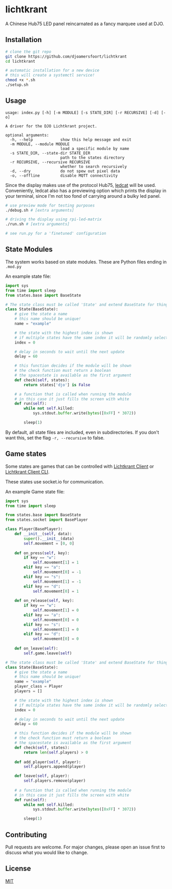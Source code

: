 # lichtkrant
A Chinese Hub75 LED panel reincarnated as a fancy marquee used at DJO.

## Installation
```bash
# clone the git repo
git clone https://github.com/djoamersfoort/lichtkrant
cd lichtkrant

# automatic installation for a new device
# this will create a systemctl service!
chmod +x *.sh
./setup.sh
```

## Usage
```
usage: index.py [-h] [-m MODULE] [-s STATE_DIR] [-r RECURSIVE] [-d] [-o]

A driver for the DJO Lichtkrant project.

optional arguments:
  -h, --help            show this help message and exit
  -m MODULE, --module MODULE
                        load a specific module by name
  -s STATE_DIR, --state-dir STATE_DIR
                        path to the states directory
  -r RECURSIVE, --recursive RECURSIVE
                        whether to search recursively
  -d, --dry             do not spew out pixel data
  -o, --offline         disable MQTT connectivity
```

Since the display makes use of the protocol Hub75, [ledcat](https://github.com/polyfloyd/ledcat) will be used.
Conveniently, ledcat also has a previewing option which prints the display in your terminal, since I'm not too fond of carrying around a bulky led panel.

```bash
# use preview mode for testing purposes
./debug.sh # [extra arguments]

# driving the display using rpi-led-matrix
./run.sh # [extra arguments]

# see run.py for a 'finetuned' configuration
```

## State Modules

The system works based on state modules. These are Python files ending in `.mod.py`

An example state file:
```python
import sys
from time import sleep
from states.base import BaseState

# The state class must be called 'State' and extend BaseState for things to work
class State(BaseState):
    # give the state a name
    # this name should be unique!
    name = "example"

    # the state with the highest index is shown
    # if multiple states have the same index it will be randomly selected
    index = 0

    # delay in seconds to wait until the next update
    delay = 60

    # this function decides if the module will be shown
    # the check function must return a boolean
    # the spacestate is available as the first argument
    def check(self, states):
        return states['djo'] is False

    # a function that is called when running the module
    # in this case it just fills the screen with white
    def run(self):
        while not self.killed:
            sys.stdout.buffer.write(bytes([0xFF] * 3072))

        sleep(1)
```

By default, all state files are included, even in subdirectories. If you don't want this, set the flag `-r, --recursive` to false.

## Game states

Some states are games that can be controlled with [Lichtkrant Client](https://github.com/djoamersfoort/lichtkrant-client) or [Lichtkrant Client CLI](https://github.com/djoamersfoort/lichtkrant-client-cli).

These states use socket.io for communication.

An example Game state file:

```python
import sys
from time import sleep

from states.base import BaseState
from states.socket import BasePlayer

class Player(BasePlayer):
    def __init__(self, data):
        super().__init__(data)
        self.movement = [0, 0]
    
    def on_press(self, key):
        if key == "w":
            self.movement[1] = 1
        elif key == "a":
            self.movement[0] = -1
        elif key == "s":
            self.movement[1] = -1
        elif key == "d":
            self.movement[0] = 1
    
    def on_release(self, key):
        if key == "w":
            self.movement[1] = 0
        elif key == "a":
            self.movement[0] = 0
        elif key == "s":
            self.movement[1] = 0
        elif key == "d":
            self.movement[0] = 0
            
    def on_leave(self):
        self.game.leave(self)

# The state class must be called 'State' and extend BaseState for things to work
class State(BaseState):
    # give the state a name
    # this name should be unique!
    name = "example"
    player_class = Player
    players = []

    # the state with the highest index is shown
    # if multiple states have the same index it will be randomly selected
    index = 0

    # delay in seconds to wait until the next update
    delay = 60

    # this function decides if the module will be shown
    # the check function must return a boolean
    # the spacestate is available as the first argument
    def check(self, states):
        return len(self.players) > 0
    
    def add_player(self, player):
        self.players.append(player)

    def leave(self, player):
        self.players.remove(player)
        
    # a function that is called when running the module
    # in this case it just fills the screen with white
    def run(self):
        while not self.killed:
            sys.stdout.buffer.write(bytes([0xFF] * 3072))

        sleep(1)
```

## Contributing
Pull requests are welcome. For major changes, please open an issue first to discuss what you would like to change.

## License
[MIT](https://choosealicense.com/licenses/mit/)
